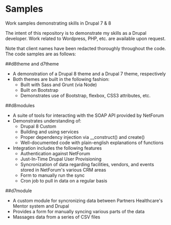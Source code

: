 # Samples
Work samples demonstrating skills in Drupal 7 &amp; 8

The intent of this repository is to demonstrate my skills as a Drupal developer. Work related to Wordpress, PHP, etc. are available upon request.

Note that client names have been redacted thoroughly throughout the code. The code samples are as follows:

##d8theme and d7theme
 - A demonstration of a Drupal 8 theme and a Drupal 7 theme, respectively
 - Both themes are built in the following fashion:
   - Built with Sass and Grunt (via Node)
   - Built on Bootstrap
   - Demonstrates use of Bootstrap, flexbox, CSS3 attributes, etc.

##d8modules
 - A suite of tools for interacting with the SOAP API provided by NetForum
 - Demonstrates understanding of:
   - Drupal 8 Custom
   - Building and using services
   - Proper dependency injection via __construct() and create() 
   - Well-documented code with plain-english explanations of functions
 - Integration includes the following features
   - Authentication against NetForum
   - Just-In-Time Drupal User Provisioning
   - Syncronization of data regarding facilities, vendors, and events stored in NetForum's various CRM areas
   - Form to manually run the sync
   - Cron job to pull in data on a regular basis

##d7module
 - A custom module for syncronizing data between Partners Healthcare's Mentor system and Drupal
 - Provides a form for manually syncing various parts of the data
 - Massages data from a series of CSV files
